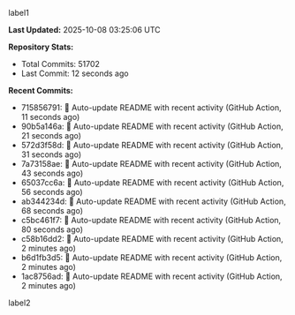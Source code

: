 
label1 
<!-- ACTIVITY_START -->
**Last Updated:** 2025-10-08 03:25:06 UTC

**Repository Stats:**
- Total Commits: 51702
- Last Commit: 12 seconds ago

**Recent Commits:**
- 715856791: 🤖 Auto-update README with recent activity (GitHub Action, 11 seconds ago)
- 90b5a146a: 🤖 Auto-update README with recent activity (GitHub Action, 21 seconds ago)
- 572d3f58d: 🤖 Auto-update README with recent activity (GitHub Action, 31 seconds ago)
- 7a73158ae: 🤖 Auto-update README with recent activity (GitHub Action, 43 seconds ago)
- 65037cc6a: 🤖 Auto-update README with recent activity (GitHub Action, 56 seconds ago)
- ab344234d: 🤖 Auto-update README with recent activity (GitHub Action, 68 seconds ago)
- c5bc461f7: 🤖 Auto-update README with recent activity (GitHub Action, 80 seconds ago)
- c58b16dd2: 🤖 Auto-update README with recent activity (GitHub Action, 2 minutes ago)
- b6d1fb3d5: 🤖 Auto-update README with recent activity (GitHub Action, 2 minutes ago)
- 1ac8756ad: 🤖 Auto-update README with recent activity (GitHub Action, 2 minutes ago)
<!-- ACTIVITY_END -->

label2
